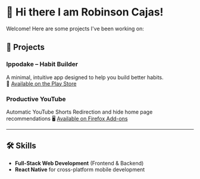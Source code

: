 # 👋 Hi there I am Robinson Cajas!  

Welcome! Here are some projects I've been working on:  

## 🚀 Projects  

### **Ippodake – Habit Builder**  
A minimal, intuitive app designed to help you build better habits.  
📱 [Available on the Play Store](https://play.google.com/store/apps/details?id=com.proyect1_1&hl=en)  

### **Productive YouTube**  
Automatic YouTube Shorts Redirection and hide home page recommendations
🖥️ [Available on Firefox Add-ons](https://addons.mozilla.org/es-ES/firefox/addon/productive-youtube/)  

---

## 🛠️ Skills  

- **Full-Stack Web Development** (Frontend & Backend)  
- **React Native** for cross-platform mobile development  
